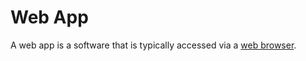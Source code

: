 # Web App

A web app is a software that is typically accessed via a [web browser](/docs/software/misc/web-browser).